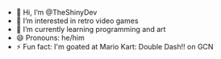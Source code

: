 - 👋 Hi, I’m @TheShinyDev
- 👀 I’m interested in retro video games
- 🌱 I’m currently learning programming and art
- 😄 Pronouns: he/him
- ⚡ Fun fact: I'm goated at Mario Kart: Double Dash!! on GCN

<!---
TheShinyDev/TheShinyDev is a ✨ special ✨ repository because its `README.md` (this file) appears on your GitHub profile.
You can click the Preview link to take a look at your changes.
--->

